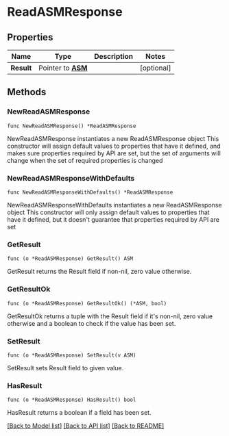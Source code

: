 # ReadASMResponse

## Properties

Name | Type | Description | Notes
------------ | ------------- | ------------- | -------------
**Result** | Pointer to [**ASM**](ASM.md) |  | [optional] 

## Methods

### NewReadASMResponse

`func NewReadASMResponse() *ReadASMResponse`

NewReadASMResponse instantiates a new ReadASMResponse object
This constructor will assign default values to properties that have it defined,
and makes sure properties required by API are set, but the set of arguments
will change when the set of required properties is changed

### NewReadASMResponseWithDefaults

`func NewReadASMResponseWithDefaults() *ReadASMResponse`

NewReadASMResponseWithDefaults instantiates a new ReadASMResponse object
This constructor will only assign default values to properties that have it defined,
but it doesn't guarantee that properties required by API are set

### GetResult

`func (o *ReadASMResponse) GetResult() ASM`

GetResult returns the Result field if non-nil, zero value otherwise.

### GetResultOk

`func (o *ReadASMResponse) GetResultOk() (*ASM, bool)`

GetResultOk returns a tuple with the Result field if it's non-nil, zero value otherwise
and a boolean to check if the value has been set.

### SetResult

`func (o *ReadASMResponse) SetResult(v ASM)`

SetResult sets Result field to given value.

### HasResult

`func (o *ReadASMResponse) HasResult() bool`

HasResult returns a boolean if a field has been set.


[[Back to Model list]](../README.md#documentation-for-models) [[Back to API list]](../README.md#documentation-for-api-endpoints) [[Back to README]](../README.md)


